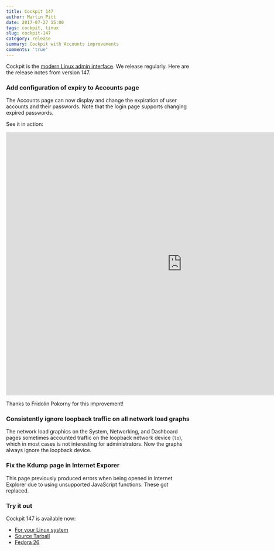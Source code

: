 ```yaml
---
title: Cockpit 147
author: Martin Pitt
date: 2017-07-27 15:00
tags: cockpit, linux
slug: cockpit-147
category: release
summary: Cockpit with Accounts improvements
comments: 'true'
---
```


Cockpit is the [modern Linux admin interface](http://cockpit-project.org/). We release regularly.
Here are the release notes from version 147.

### Add configuration of expiry to Accounts page

The Accounts page can now display and change the expiration of user accounts
and their passwords. Note that the login page supports changing expired
passwords.

See it in action:

<iframe width="960" height="720" src="https://www.youtube.com/embed/q4JCoDF7XwY?rel=0" frameborder="0" allowfullscreen></iframe>

Thanks to Fridolin Pokorny for this improvement!

### Consistently ignore loopback traffic on all network load graphs

The network load graphics on the System, Networking, and Dashboard pages
sometimes accounted traffic on the loopback network device (`lo`), which in
most cases is not interesting for administrators. Now the graphs always ignore
the loopback device.

### Fix the Kdump page in Internet Exporer

This page previously produced errors when being opened in Internet Explorer due
to using unsupported JavaScript functions. These got replaced.

### Try it out

Cockpit 147 is available now:

 * [For your Linux system](http://cockpit-project.org/running.html)
 * [Source Tarball](https://github.com/cockpit-project/cockpit/releases/tag/147)
 * [Fedora 26](https://bodhi.fedoraproject.org/updates/cockpit-147-1.fc26)
